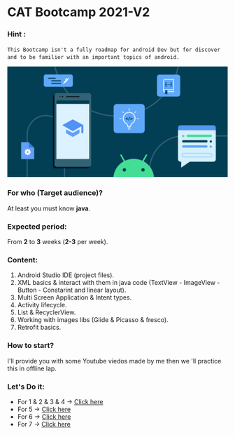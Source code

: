 # CAT Bootcamp 2021-V2

### Hint :
`This Bootcamp isn't a fully roadmap for android Dev but for discover and to be familier with an important topics of android.`

<p align="center">
  <img src="img/android.png">
</p> 

### For who (Target audience)?
At least you must know **java**.

### Expected period:
From **2** to **3** weeks (**2-3** per week).

### Content:
1. Android Studio IDE (project files).
2. XML basics & interact with them in java code (TextView - ImageView - Button - Constarint and linear layout).
3. Multi Screen Application & Intent types.
4. Activity lifecycle.
5. List & RecyclerView.
6. Working with images libs (Glide & Picasso & fresco).
7. Retrofit basics.

### How to start?
I'll provide you with some Youtube viedos made by me then we 'll practice this in offline lap. 

### Let's Do it:
- For 1 & 2 & 3 & 4 -> [Click here](https://youtube.com/playlist?list=PL_99ATWogCcq0BNZD1R8VKU86FCvxKGHi)     
- For 5 -> [Click here](https://www.youtube.com/playlist?list=PL_99ATWogCcrsuH7GilsRJkD6dieQE9vK)     
- For 6 -> [Click here]()    
- For 7 -> [Click here]()
